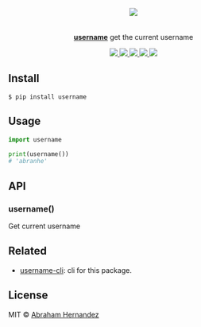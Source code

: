<p align="center">
	<a href="https://pypi.org/project/username"><img src="https://cdn.abranhe.com/projects/username/logo.svg"></a>
	<br>
	<br>
	<br>
	<a href="https://pypi.org/project/username"><b>username</b></a> get the current username
</p>

<p align="center">
	<a href="https://github.com/abranhe/username/actions/workflows/main.yml">
		<img src="https://github.com/abranhe/username/actions/workflows/main.yml/badge.svg" />
	</a>
	<a href="https://app.travis-ci.com/github/abranhe/username">
		<img src="https://img.shields.io/travis/com/abranhe/username.svg?logo=travis" />
	</a>
	<a href="https://ci.appveyor.com/project/abranhe/username">
		<img src="https://ci.appveyor.com/api/projects/status/8bp4dpqr76nx2nxt?svg=true" />
	</a>
	<a href="https://pypi.org/project/username">
		<img src="https://img.shields.io/pypi/v/username">
	</a>
	<a href="https://github.com/abranhe/username/blob/master/license">
		<img src="https://img.shields.io/github/license/abranhe/username.svg" />
	</a>
</p>

## Install

```console
$ pip install username
```

## Usage

```python
import username

print(username())
# 'abranhe'
```

## API

### username()

Get current username

## Related

- [username-cli](https://github.com/abranhe/username-cli): cli for this package.

## License

MIT © [Abraham Hernandez](https://github.com/abranhe)

